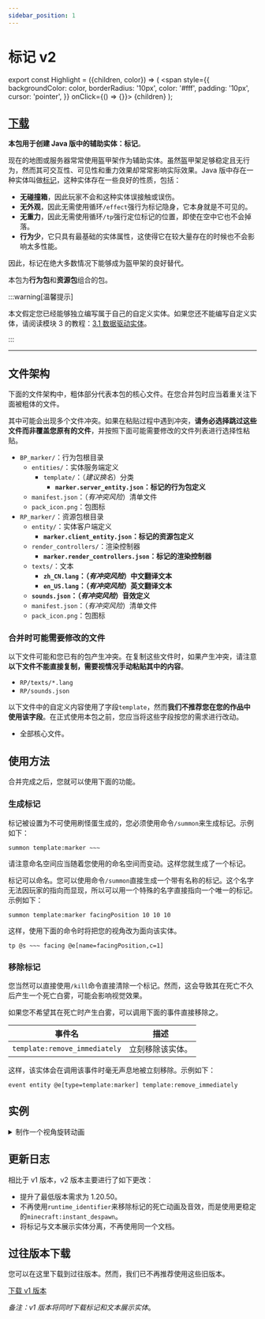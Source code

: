 ```yaml
---
sidebar_position: 1
---
```


# 标记 v2

export const Highlight = ({children, color}) => (
  <span
    style={{ backgroundColor: color, borderRadius: '10px', color: '#fff', padding: '10px', cursor: 'pointer', }}
    onClick={() => {}}>
    {children}
  </span>
);

## [<Highlight color="#25c2a0">下载</Highlight>](https://app.nekodrive.net/s/BORHx)

**本包用于创建 Java 版中的辅助实体：标记**。

现在的地图或服务器常常使用盔甲架作为辅助实体。虽然盔甲架足够稳定且无行为，然而其可交互性、可见性和重力效果却常常影响实际效果。Java 版中存在一种实体叫做[标记](https://zh.minecraft.wiki/w/标记)，这种实体存在一些良好的性质，包括：

- **无碰撞箱**，因此玩家不会和这种实体误接触或误伤。
- **无外观**，因此无需使用循环`/effect`强行为标记隐身，它本身就是不可见的。
- **无重力**，因此无需使用循环`/tp`强行定位标记的位置，即使在空中它也不会掉落。
- **行为少**，它只具有最基础的实体属性，这使得它在较大量存在的时候也不会影响太多性能。

因此，标记在绝大多数情况下能够成为盔甲架的良好替代。

本包为**行为包**和**资源包**组合的包。

:::warning[温馨提示]

本文假定您已经能够独立编写属于自己的自定义实体。如果您还不能编写自定义实体，请阅读模块 3 的教程：[3.1 数据驱动实体](../../addons_complex/chapter3/section1)。

:::

---

## 文件架构

下面的文件架构中，粗体部分代表本包的核心文件。在您合并包时应当着重关注下面被粗体的文件。

其中可能会出现多个文件冲突。如果在粘贴过程中遇到冲突，**请务必选择跳过这些文件而非覆盖您原有的文件**，并按照下面可能需要修改的文件列表进行选择性粘贴。

- `BP_marker/`：行为包根目录
  - `entities/`：实体服务端定义
    - `template/`：（*建议换名*）分类
      - **`marker.server_entity.json`：标记的行为包定义**
  - `manifest.json`：（*有冲突风险*）清单文件
  - `pack_icon.png`：包图标
- `RP_marker/`：资源包根目录
  - `entity/`：实体客户端定义
    - **`marker.client_entity.json`：标记的资源包定义**
  - `render_controllers/`：渲染控制器
    - **`marker.render_controllers.json`：标记的渲染控制器**
  - `texts/`：文本
    - **`zh_CN.lang`：（*有冲突风险*）中文翻译文本**
    - **`en_US.lang`：（*有冲突风险*）英文翻译文本**
  - **`sounds.json`：（*有冲突风险*）音效定义**
  - `manifest.json`：（*有冲突风险*）清单文件
  - `pack_icon.png`：包图标

### 合并时可能需要修改的文件

以下文件可能和您已有的包产生冲突。在复制这些文件时，如果产生冲突，请注意**以下文件不能直接复制，需要视情况手动粘贴其中的内容**。

- `RP/texts/*.lang`
- `RP/sounds.json`

以下文件中的自定义内容使用了字段`template`，然而**我们不推荐您在您的作品中使用该字段**。在正式使用本包之前，您应当将这些字段按您的需求进行改动。

- 全部核心文件。

## 使用方法

合并完成之后，您就可以使用下面的功能。

### 生成标记

标记被设置为不可使用刷怪蛋生成的，您必须使用命令`/summon`来生成标记。示例如下：

```mcfunction
summon template:marker ~~~
```

请注意命名空间应当随着您使用的命名空间而变动。这样您就生成了一个标记。

标记可以命名。您可以使用命令`/summon`直接生成一个带有名称的标记。这个名字无法因玩家的指向而显现，所以可以用一个特殊的名字直接指向一个唯一的标记。示例如下：

```mcfunction
summon template:marker facingPosition 10 10 10
```

这样，使用下面的命令时将把您的视角改为面向该实体。

```mcfunction
tp @s ~~~ facing @e[name=facingPosition,c=1]
```

### 移除标记

您当然可以直接使用`/kill`命令直接清除一个标记。然而，这会导致其在死亡不久后产生一个死亡白雾，可能会影响视觉效果。

如果您不希望其在死亡时产生白雾，可以调用下面的事件直接移除之。

| 事件名 | 描述 |
| --- | --- |
| `template:remove_immediately` | 立刻移除该实体。 |

这样，该实体会在调用该事件时毫无声息地被立刻移除。示例如下：

```mcfunction
event entity @e[type=template:marker] template:remove_immediately
```

## 实例

<details>

<summary>制作一个视角旋转动画</summary>

使用一个一次性执行的函数`init.mcfunction`来定义一个标记`facingPos`：

```mcfunction title="init.mcfunction" showLineNumbers
summon template:marker facingPos 10 10 10
```

然后，基于[教程模块 1，3.5](/docs/commands/chapter3/section5#基于命令方块的命令系统的一个实例旋转动画) 的旋转视角的原理，使用一个循环执行的函数`main.mcfunction`来定义玩家的相机旋转行为。假设手持钻石时旋转相机。

```mcfunction title="main.mcfunction" showLineNumbers
execute as @e[name=facingPos] at @s run tp @s ~~~ ~1
execute as @e[name=facingPos] at @s positioned ^^^5 run camera @a[hasitem={item=diamond,location=slot.weapon.mainhand}] set minecraft:free ease 0.1 linear pos ~~~ facing @s
camera @a[hasitem={item=diamond,location=slot.weapon.mainhand,quantity=0}] clear
```

因为标记本身不可见，因此无需特意添加隐身效果，也无需使用`/tp`固定标记的位置。

</details>

## 更新日志

相比于 v1 版本，v2 版本主要进行了如下更改：

- 提升了最低版本需求为 1.20.50。
- 不再使用`runtime_identifier`来移除标记的死亡动画及音效，而是使用更稳定的`minecraft:instant_despawn`。
- 将标记与文本展示实体分离，不再使用同一个文档。

## 过往版本下载

您可以在这里下载到过往版本。然而，我们已不再推荐使用这些旧版本。

[<Highlight color="#25c2a0">下载 v1 版本</Highlight>](https://app.nekodrive.net/s/zgGi4)

*备注：v1 版本将同时下载标记和文本展示实体*。

